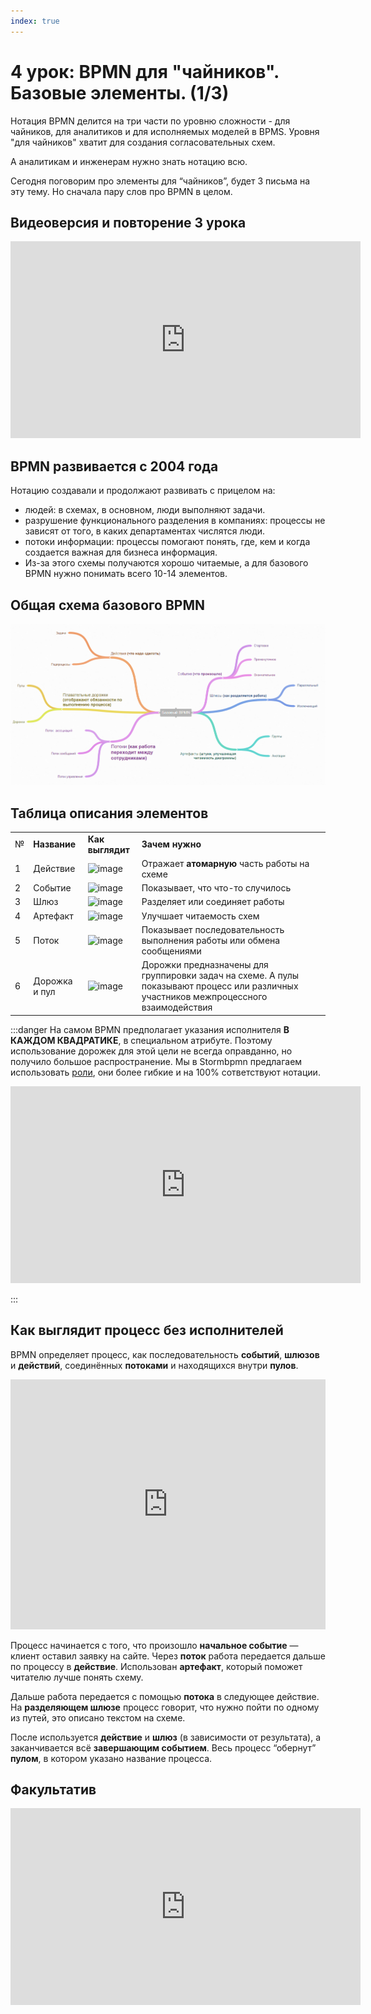 ```yaml
---
index: true
---
```


# 4 урок: BPMN для "чайников". Базовые элементы. (1/3)

Нотация BPMN делится на три части по уровню сложности - для чайников, для аналитиков и для исполняемых моделей в BPMS. Уровня "для чайников" хватит для создания согласовательных схем.

А аналитикам и инженерам нужно знать нотацию всю.

Сегодня поговорим про элементы для “чайников”, будет 3 письма на эту тему. Но сначала пару слов про BPMN в целом.

## Видеоверсия и повторение 3 урока

<iframe width="560" height="315" src="https://www.youtube.com/embed/qvXpMlXaRnQ?si=9XuIKPjr0iKMxfVD" title="YouTube video player" frameborder="0" allow="accelerometer; autoplay; clipboard-write; encrypted-media; gyroscope; picture-in-picture; web-share" referrerpolicy="strict-origin-when-cross-origin" allowfullscreen></iframe>

## BPMN развивается с 2004 года

Нотацию создавали и продолжают развивать с прицелом на:

- людей: в схемах, в основном, люди выполняют задачи.
- разрушение функционального разделения в компаниях: процессы не зависят от того, в каких департаментах числятся люди.
- потоки информации: процессы помогают понять, где, кем и когда создается важная для бизнеса информация.
- Из-за этого схемы получаются хорошо читаемые, а для базового BPMN нужно понимать всего 10-14 элементов.

## Общая схема базового BPMN

![image](4_lesson_1.png)

## Таблица описания элементов

|     |               |                          |                                                                                                                                                                   |
| --- | ------------- | ------------------------ | ----------------------------------------------------------------------------------------------------------------------------------------------------------------- |
| №   | **Название**  | **Как выглядит**         | **Зачем нужно**                                                                                                                                                   |
| 1   | Действие      | ![image](4_lesson_2.png) | Отражает **атомарную** часть работы на схеме                                                                                                                                    |
| 2   | Событие       | ![image](4_lesson_3.png) | Показывает, что что-то случилось                                                                                                                                  |
| 3   | Шлюз          | ![image](4_lesson_4.png) | Разделяет или соединяет работы                                                                                                                                    |
| 4   | Артефакт      | ![image](4_lesson_5.png) | Улучшает читаемость схем                                                                                                                                          |
| 5   | Поток         | ![image](4_lesson_6.png) | Показывает последовательность выполнения работы или обмена сообщениями                                                                                                                  |
| 6   | Дорожка и пул | ![image](4_lesson_7.png) | Дорожки предназначены для группировки задач на схеме. А пулы показывают процесс или различных участников межпроцессного взаимодействия |

:::danger
На самом BPMN предполагает указания исполнителя **В КАЖДОМ КВАДРАТИКЕ**, в специальном атрибуте. Поэтому использование дорожек для этой цели не всегда оправданно, но получило большое распространение. Мы в Stormbpmn предлагаем использовать [роли](/features/4_assignees), они более гибкие и на 100% сответствуют нотации.

<iframe width="560" height="315" src="https://www.youtube.com/embed/_2W10c0YzcI?si=jp1w8TPZx5RFOrz5" title="YouTube video player" frameborder="0" allow="accelerometer; autoplay; clipboard-write; encrypted-media; gyroscope; picture-in-picture; web-share" referrerpolicy="strict-origin-when-cross-origin" allowfullscreen></iframe>

:::

## Как выглядит процесс без исполнителей

BPMN определяет процесс, как последовательность **событий**, **шлюзов** и **действий**, соединённых **потоками** и находящихся внутри **пулов**.  

<iframe src="https://stormbpmn.com/app/diagram/4fa8602e-4c86-4f4a-bc69-af7380337160?overlays=eyJkdXJhdGlvbiI6ZmFsc2UsImFzc2lnbmVlcyI6dHJ1ZSwicG9zaXRpb25zIjpmYWxzZSwic3lzdGVtcyI6dHJ1ZSwiZG9jdW1lbnRzIjp0cnVlLCJsaW5rcyI6ZmFsc2UsImNvbW1lbnRzIjpmYWxzZSwiZGVzY3JpcHRpb24iOmZhbHNlfQ==&embedded=true" style="border:1px #f2f2f2 none;" name="extAdmin" scrolling="no" frameborder="1"  height="400" width="100%" allowfullscreen></iframe>

 Процесс начинается с того, что произошло  **начальное событие** — клиент оставил заявку на сайте.
Через **поток** работа передается дальше по процессу в **действие**. Использован **артефакт**, который поможет читателю лучше понять схему.  
 
Дальше работа передается с помощью **потока** в следующее действие. На  **разделяющем шлюзе** процесс говорит, что нужно пойти по одному из путей, это описано текстом на схеме.  

После используется **действие** и **шлюз** (в зависимости от результата), а заканчивается всё **завершающим событием**. Весь процесс “обернут” **пулом**, в котором указано название процесса.

## Факультатив

<iframe width="560" height="315" src="https://www.youtube.com/embed/ZID0FeLZQPE?si=yxn1ScxWPY4O5IAt" title="YouTube video player" frameborder="0" allow="accelerometer; autoplay; clipboard-write; encrypted-media; gyroscope; picture-in-picture; web-share" referrerpolicy="strict-origin-when-cross-origin" allowfullscreen></iframe>